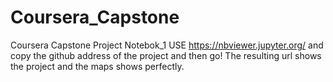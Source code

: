 # Coursera_Capstone
Coursera Capstone Project Notebok_1
USE  https://nbviewer.jupyter.org/  and copy the github address of the project and then go! The resulting url shows the project and the maps shows perfectly.
